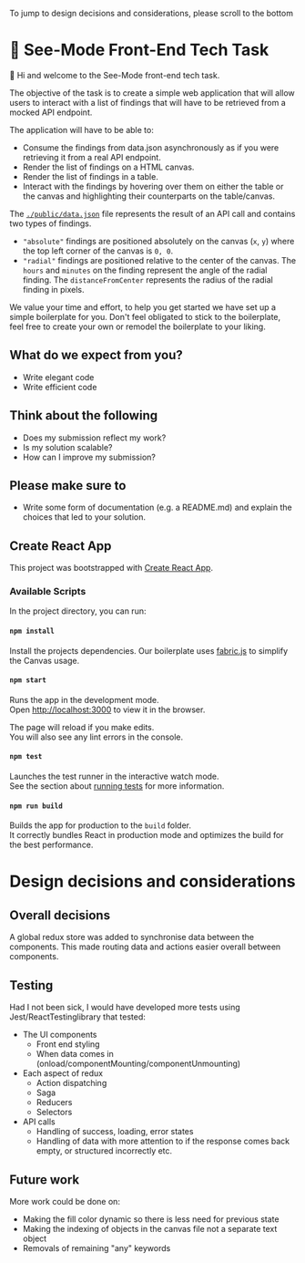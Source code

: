 To jump to design decisions and considerations, please scroll to the bottom

# 🧠 See-Mode Front-End Tech Task

👋 Hi and welcome to the See-Mode front-end tech task.

The objective of the task is to create a simple web application that will allow users to interact with a list of findings that will have to be retrieved from a mocked API endpoint.

The application will have to be able to:

- Consume the findings from data.json asynchronously as if you were retrieving it from a real API endpoint.
- Render the list of findings on a HTML canvas.
- Render the list of findings in a table.
- Interact with the findings by hovering over them on either the table or the canvas and highlighting their counterparts on the table/canvas.

The [`./public/data.json`](./public/data.json) file represents the result of an API call and contains two types of findings.

- `"absolute"` findings are positioned absolutely on the canvas (`x`, `y`) where the top left corner of the canvas is `0, 0`.
- `"radial"` findings are positioned relative to the center of the canvas. The `hours` and `minutes` on the finding represent the angle of the radial finding. The `distanceFromCenter` represents the radius of the radial finding in pixels.

We value your time and effort, to help you get started we have set up a simple boilerplate for you. Don't feel obligated to stick to the boilerplate, feel free to create your own or remodel the boilerplate to your liking.

## What do we expect from you?

- Write elegant code
- Write efficient code

## Think about the following

- Does my submission reflect my work?
- Is my solution scalable?
- How can I improve my submission?

## Please make sure to

- Write some form of documentation (e.g. a README.md) and explain the choices that led to your solution.


## Create React App

This project was bootstrapped with [Create React App](https://github.com/facebook/create-react-app).

### Available Scripts

In the project directory, you can run:

#### `npm install`

Install the projects dependencies. Our boilerplate uses [fabric.js](https://github.com/fabricjs/fabric.js) to simplify the Canvas usage.

#### `npm start`

Runs the app in the development mode.\
Open [http://localhost:3000](http://localhost:3000) to view it in the browser.

The page will reload if you make edits.\
You will also see any lint errors in the console.

#### `npm test`

Launches the test runner in the interactive watch mode.\
See the section about [running tests](https://facebook.github.io/create-react-app/docs/running-tests) for more information.

#### `npm run build`

Builds the app for production to the `build` folder.\
It correctly bundles React in production mode and optimizes the build for the best performance.

# Design decisions and considerations<a name="design"></a>
## Overall decisions
A global redux store was added to synchronise data between the components. This made routing data and actions easier overall between components.

## Testing
Had I not been sick, I would have developed more tests using Jest/ReactTestinglibrary  that tested:
- The UI components
    - Front end styling
    - When data comes in (onload/componentMounting/componentUnmounting)
- Each aspect of redux
    - Action dispatching
    - Saga
    - Reducers
    - Selectors
- API calls
    - Handling of success, loading, error states
    - Handling of data with more attention to if the response comes back empty, or structured incorrectly etc.

## Future work
More work could be done on:
- Making the fill color dynamic so there is less need for previous state
- Making the indexing of objects in the canvas file not a separate text object
- Removals of remaining "any" keywords
